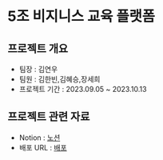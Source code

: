 # 5조 비지니스 교육 플랫폼 

## 프로젝트 개요

- 팀장 : 김연우
- 팀원 : 김한빈,김혜승,장세희
- 프로젝트 기간 : 2023.09.05 ~ 2023.10.13

## 프로젝트 관련 자료

- Notion : [노션](https://www.notion.so/ec8610c695d04a22b22ec986543f941b?v=42710e46064f4744986d7da3aa6beb0e)
- 배포 URL : [배포](https://abong2.github.io/teamproject_gummi)